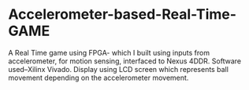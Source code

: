 # Accelerometer-based-Real-Time-GAME

A Real Time game using FPGA- which I built using inputs from accelerometer, for motion sensing, interfaced to Nexus 4DDR.
Software used–Xilinx Vivado. Display using LCD screen which represents ball movement depending on the accelerometer movement.
